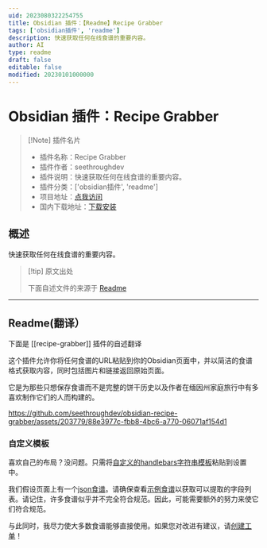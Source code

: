 ```yaml
---
uid: 2023080322254755
title: Obsidian 插件：【Readme】Recipe Grabber
tags: ['obsidian插件', 'readme']
description: 快速获取任何在线食谱的重要内容。
author: AI
type: readme
draft: false
editable: false
modified: 20230101000000
---
```


# Obsidian 插件：Recipe Grabber

> [!Note] 插件名片
> - 插件名称：Recipe Grabber
> - 插件作者：seethroughdev
> - 插件说明：快速获取任何在线食谱的重要内容。
> - 插件分类：['obsidian插件', 'readme']
> - 项目地址：[点我访问](https://github.com/seethroughdev/obsidian-recipe-grabber)
> - 国内下载地址：[下载安装](https://pkmer.cn/products/plugin/pluginMarket/?recipe-grabber)

## 概述

快速获取任何在线食谱的重要内容。



> [!tip] 原文出处
> 
>下面自述文件的来源于 [Readme](https://ghproxy.net/https://raw.githubusercontent.com/seethroughdev/obsidian-recipe-grabber/master/README.md)
> 

---

## Readme(翻译）

下面是 [[recipe-grabber]] 插件的自述翻译


这个插件允许你将任何食谱的URL粘贴到你的Obsidian页面中，并以简洁的食谱格式获取内容，同时包括图片和链接返回原始页面。

它是为那些只想保存食谱而不是完整的饼干历史以及作者在缅因州家庭旅行中有多喜欢制作它们的人而构建的。

https://github.com/seethroughdev/obsidian-recipe-grabber/assets/203779/88e3977c-fbb8-4bc6-a770-06071af154d1
### 自定义模板

喜欢自己的布局？没问题。只需将[自定义的handlebars字符串模板](https://handlebarsjs.com/guide/#simple-expressions)粘贴到设置中。

我们假设页面上有一个[json食谱](https://developers.google.com/search/docs/appearance/structured-data/recipe#guided-example)。请确保查看[示例食谱](https://developers.google.com/search/docs/appearance/structured-data/recipe#guided-example)以获取可以提取的字段列表。请记住，许多食谱似乎并不完全符合规范。因此，可能需要额外的努力来使它们符合规范。

与此同时，我尽力使大多数食谱能够直接使用。如果您对改进有建议，请[创建工单](#)！



